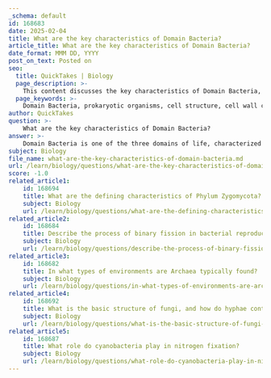 ```yaml
---
_schema: default
id: 168683
date: 2025-02-04
title: What are the key characteristics of Domain Bacteria?
article_title: What are the key characteristics of Domain Bacteria?
date_format: MMM DD, YYYY
post_on_text: Posted on
seo:
  title: QuickTakes | Biology
  page_description: >-
    This content discusses the key characteristics of Domain Bacteria, including their prokaryotic nature, cell wall composition, reproduction methods, morphological diversity, metabolic roles, ecological significance, and adaptability.
  page_keywords: >-
    Domain Bacteria, prokaryotic organisms, cell structure, cell wall composition, reproduction, binary fission, diversity, shapes, metabolic diversity, ecological roles, adaptations, pathogenicity
author: QuickTakes
question: >-
    What are the key characteristics of Domain Bacteria?
answer: >-
    Domain Bacteria is one of the three domains of life, characterized by a variety of features that distinguish it from the other domains, Archaea and Eukarya. Here are the key characteristics of Domain Bacteria:\n\n1. **Cell Structure**: Bacteria are prokaryotic organisms, meaning they lack a membrane-bound nucleus and other organelles. Their genetic material is typically a single circular chromosome located in a region called the nucleoid.\n\n2. **Cell Wall Composition**: Most bacteria have a rigid cell wall composed of peptidoglycan, which provides structural support and protection. The composition of the cell wall is a key factor in the classification of bacteria, particularly in Gram staining.\n\n3. **Reproduction**: Bacteria primarily reproduce asexually through a process called binary fission, where a single cell divides into two identical daughter cells. Some bacteria can also exchange genetic material through conjugation, which involves the transfer of DNA between two bacterial cells.\n\n4. **Diversity**: Bacteria exhibit a wide range of shapes, including cocci (spherical), bacilli (rod-shaped), and spirilla (spiral-shaped). This morphological diversity is often used for classification purposes. Additionally, bacteria can be classified based on their Gram staining results into Gram-positive and Gram-negative groups, which reflect differences in their cell wall structure.\n\n5. **Metabolic Diversity**: Bacteria display a variety of nutritional modes, including autotrophy (e.g., cyanobacteria, which perform photosynthesis) and heterotrophy (e.g., decomposers that break down organic matter). This metabolic diversity allows them to inhabit a wide range of environments.\n\n6. **Ecological Roles**: Bacteria play crucial roles in ecosystems, including nutrient cycling, decomposition, and forming symbiotic relationships with other organisms (e.g., mycorrhizae with plants). They are essential for processes such as nitrogen fixation and organic matter decomposition.\n\n7. **Adaptations**: Bacteria have evolved various adaptations to survive in diverse environments, including extreme conditions. Some bacteria can form endospores, which are highly resistant structures that allow them to endure unfavorable conditions.\n\n8. **Pathogenicity**: While many bacteria are beneficial, some can be pathogenic, causing diseases in humans, animals, and plants. Understanding the characteristics of pathogenic bacteria is important for medical and agricultural applications.\n\nIn summary, Domain Bacteria is characterized by its prokaryotic cell structure, diverse shapes and metabolic strategies, asexual reproduction methods, and significant ecological roles. These features contribute to the vast diversity and adaptability of bacteria in various environments.
subject: Biology
file_name: what-are-the-key-characteristics-of-domain-bacteria.md
url: /learn/biology/questions/what-are-the-key-characteristics-of-domain-bacteria
score: -1.0
related_article1:
    id: 168694
    title: What are the defining characteristics of Phylum Zygomycota?
    subject: Biology
    url: /learn/biology/questions/what-are-the-defining-characteristics-of-phylum-zygomycota
related_article2:
    id: 168684
    title: Describe the process of binary fission in bacterial reproduction.
    subject: Biology
    url: /learn/biology/questions/describe-the-process-of-binary-fission-in-bacterial-reproduction
related_article3:
    id: 168682
    title: In what types of environments are Archaea typically found?
    subject: Biology
    url: /learn/biology/questions/in-what-types-of-environments-are-archaea-typically-found
related_article4:
    id: 168692
    title: What is the basic structure of fungi, and how do hyphae contribute to their growth?
    subject: Biology
    url: /learn/biology/questions/what-is-the-basic-structure-of-fungi-and-how-do-hyphae-contribute-to-their-growth
related_article5:
    id: 168687
    title: What role do cyanobacteria play in nitrogen fixation?
    subject: Biology
    url: /learn/biology/questions/what-role-do-cyanobacteria-play-in-nitrogen-fixation
---
```


&nbsp;